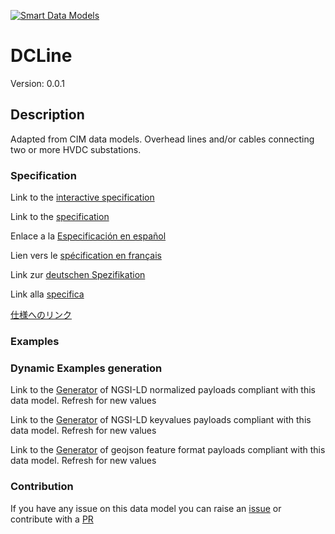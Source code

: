 [![Smart Data Models](https://smartdatamodels.org/wp-content/uploads/2022/01/SmartDataModels_logo.png "Logo")](https://smartdatamodels.org)
# DCLine
Version: 0.0.1

## Description 

Adapted from CIM data models. Overhead lines and/or cables connecting two or more HVDC substations.
### Specification

Link to the [interactive specification](https://swagger.lab.fiware.org/?url=https://smart-data-models.github.io/dataModel.EnergyCIM/DCLine/swagger.yaml)

Link to the [specification](https://github.com/smart-data-models/dataModel.EnergyCIM/blob/master/DCLine/doc/spec.md)

Enlace a la [Especificación en español](https://github.com/smart-data-models/dataModel.EnergyCIM/blob/master/DCLine/doc/spec_ES.md)

Lien vers le [spécification en français](https://github.com/smart-data-models/dataModel.EnergyCIM/blob/master/DCLine/doc/spec_FR.md)

Link zur [deutschen Spezifikation](https://github.com/smart-data-models/dataModel.EnergyCIM/blob/master/DCLine/doc/spec_DE.md)

Link alla [specifica](https://github.com/smart-data-models/dataModel.EnergyCIM/blob/master/DCLine/doc/spec_IT.md)

[仕様へのリンク](https://github.com/smart-data-models/dataModel.EnergyCIM/blob/master/DCLine/doc/spec_JA.md)
### Examples
### Dynamic Examples generation

Link to the [Generator](https://smartdatamodels.org/extra/ngsi-ld_generator.php?schemaUrl=https://raw.githubusercontent.com/smart-data-models/dataModel.EnergyCIM/master/DCLine/schema.json&email=info@smartdatamodels.org) of NGSI-LD normalized payloads compliant with this data model. Refresh for new values

Link to the [Generator](https://smartdatamodels.org/extra/ngsi-ld_generator_keyvalues.php?schemaUrl=https://raw.githubusercontent.com/smart-data-models/dataModel.EnergyCIM/master/DCLine/schema.json&email=info@smartdatamodels.org) of NGSI-LD keyvalues payloads compliant with this data model. Refresh for new values

Link to the [Generator](https://smartdatamodels.org/extra/geojson_features_generator.php?schemaUrl=https://raw.githubusercontent.com/smart-data-models/dataModel.EnergyCIM/master/DCLine/schema.json&email=info@smartdatamodels.org) of geojson feature format payloads compliant with this data model. Refresh for new values
### Contribution

 If you have any issue on this data model you can raise an [issue](https://github.com/smart-data-models/dataModel.EnergyCIM/issues)  or contribute with a [PR](https://github.com/smart-data-models/dataModel.EnergyCIM/pulls)
